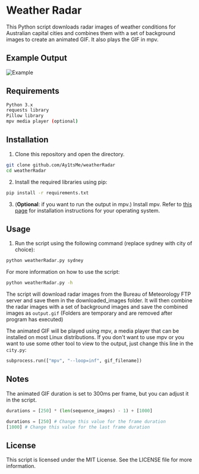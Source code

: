 # Weather Radar

This Python script downloads radar images of weather conditions for Australian capital cities and combines them with a set of background images to create an animated GIF. It also plays the GIF in mpv.

## Example Output
![Example](https://0x0.st/H85L.gif)

## Requirements
```bash
Python 3.x
requests library
Pillow library
mpv media player (optional)
```
## Installation
1. Clone this repository and open the directory.
```bash
git clone github.com/Ay1tsMe/weatherRadar
cd weatherRadar
```

2. Install the required libraries using pip:
```bash
pip install -r requirements.txt
```
3. (**Optional**: if you want to run the output in mpv.) Install mpv. Refer to [this page](https://mpv.io/installation/) for installation instructions for your operating system.

## Usage
1. Run the script using the following command (replace sydney with city of choice):
```bash
python weatherRadar.py sydney
```
For more information on how to use the script:
```bash
python weatherRadar.py -h
```

The script will download radar images from the Bureau of Meteorology FTP server and save them in the downloaded_images folder. It will then combine the radar images with a set of background images and save the combined images as `output.gif` (Folders are temporary and are removed after program has executed)

The animated GIF will be played using mpv, a media player that can be installed on most Linux distributions. If you don't want to use mpv or you want to use some other tool to view to the output, just change this line in the `city.py`:
```python
subprocess.run(["mpv", "--loop=inf", gif_filename])
```

## Notes
The animated GIF duration is set to 300ms per frame, but you can adjust it in the script. 
```python
durations = [250] * (len(sequence_images) - 1) + [1000]

durations = [250] # Change this value for the frame duration
[1000] # Change this value for the last frame duration
```
## License
This script is licensed under the MIT License. See the LICENSE file for more information.